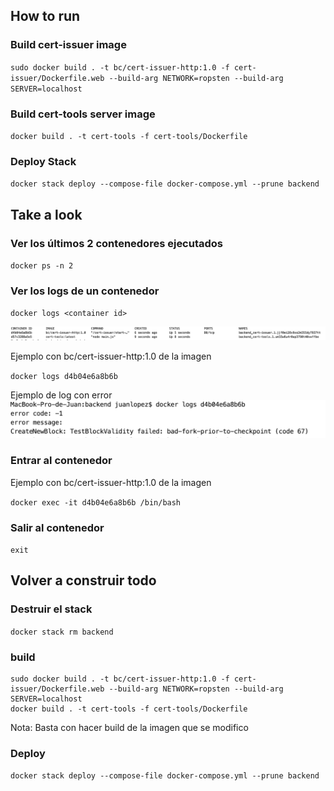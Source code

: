 ## How to run

### Build cert-issuer image
`sudo docker build . -t bc/cert-issuer-http:1.0 -f cert-issuer/Dockerfile.web --build-arg NETWORK=ropsten --build-arg SERVER=localhost`

### Build cert-tools server image
`docker build . -t cert-tools -f cert-tools/Dockerfile`

### Deploy Stack
`docker stack deploy --compose-file docker-compose.yml --prune backend`

## Take a look 

### Ver los últimos 2 contenedores ejecutados
`docker ps -n 2`

### Ver los logs de un contenedor

`docker logs <container id>`

![docker ps](images/docker-ps.png)

Ejemplo con bc/cert-issuer-http:1.0 de la imagen

`docker logs d4b04e6a8b6b`

Ejemplo de log con error
![log error](images/log-error.png)
### Entrar al contenedor

Ejemplo con bc/cert-issuer-http:1.0 de la imagen

`docker exec -it d4b04e6a8b6b /bin/bash`

### Salir al contenedor

`exit`

## Volver a construir todo

### Destruir el stack
`docker stack rm backend`

### build 

```
sudo docker build . -t bc/cert-issuer-http:1.0 -f cert-issuer/Dockerfile.web --build-arg NETWORK=ropsten --build-arg SERVER=localhost
docker build . -t cert-tools -f cert-tools/Dockerfile
```
Nota: Basta con hacer build de la imagen que se modifico

### Deploy

`docker stack deploy --compose-file docker-compose.yml --prune backend`